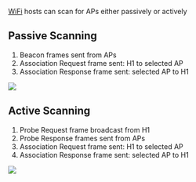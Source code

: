 [WiFi](Wireless/Wi-Fi/WiFi.md) hosts can scan for APs either passively or actively

## Passive Scanning

1. Beacon frames sent from APs
2. Association Request frame sent: H1 to selected AP
3. Association Response frame sent: selected AP to H1

![](Wireless/Wi-Fi/802.11%20LAN%20Architecture/passive-scanning.png)

## Active Scanning

1. Probe Request frame broadcast from H1
2. Probe Response frames sent from APs
3. Association Request frame sent: H1 to selected AP
4. Association Response frame sent: selected AP to H1

![](Wireless/Wi-Fi/802.11%20LAN%20Architecture/active-scanning.png)
